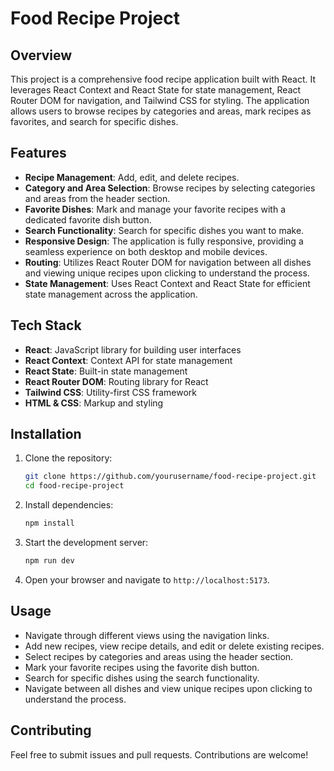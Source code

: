 # Food Recipe Project

## Overview
This project is a comprehensive food recipe application built with React. It leverages React Context and React State for state management, React Router DOM for navigation, and Tailwind CSS for styling. The application allows users to browse recipes by categories and areas, mark recipes as favorites, and search for specific dishes.

## Features
- **Recipe Management**: Add, edit, and delete recipes.
- **Category and Area Selection**: Browse recipes by selecting categories and areas from the header section.
- **Favorite Dishes**: Mark and manage your favorite recipes with a dedicated favorite dish button.
- **Search Functionality**: Search for specific dishes you want to make.
- **Responsive Design**: The application is fully responsive, providing a seamless experience on both desktop and mobile devices.
- **Routing**: Utilizes React Router DOM for navigation between all dishes and viewing unique recipes upon clicking to understand the process.
- **State Management**: Uses React Context and React State for efficient state management across the application.

## Tech Stack
- **React**: JavaScript library for building user interfaces
- **React Context**: Context API for state management
- **React State**: Built-in state management
- **React Router DOM**: Routing library for React
- **Tailwind CSS**: Utility-first CSS framework
- **HTML & CSS**: Markup and styling

## Installation
1. Clone the repository:
    ```bash
    git clone https://github.com/yourusername/food-recipe-project.git
    cd food-recipe-project
    ```
2. Install dependencies:
    ```bash
    npm install
    ```
3. Start the development server:
    ```bash
    npm run dev
    ```
4. Open your browser and navigate to `http://localhost:5173`.

## Usage
- Navigate through different views using the navigation links.
- Add new recipes, view recipe details, and edit or delete existing recipes.
- Select recipes by categories and areas using the header section.
- Mark your favorite recipes using the favorite dish button.
- Search for specific dishes using the search functionality.
- Navigate between all dishes and view unique recipes upon clicking to understand the process.

## Contributing
Feel free to submit issues and pull requests. Contributions are welcome!

